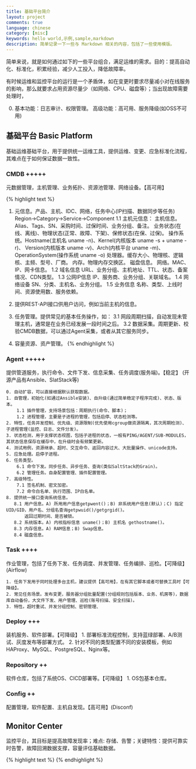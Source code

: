 ```yaml
---
title: 基础平台简介
layout: project
comments: true
language: chinese
category: [misc]
keywords: hello world,示例,sample,markdown
description: 简单记录一下一些与 Markdown 相关的内容，包括了一些使用模版。
---
```


<!-- more -->

简单来说，就是如何通过如下的一些平台组合，满足运维的需求。目的：提高自动化、标准化，积累经验，减少人工投入，降低故障率。

有时候运维和监控平台的运行是一个矛盾体，如在变更时要求尽量减小对在线服务的影响，那么就要求占用资源尽量少（如网络、CPU、磁盘等）；当出现故障需要处理时，


0. 基本功能：日志审计、权限管理。
   高级功能：高可用、服务降级(如OSS不可用)

## 基础平台 Basic Platform

基础运维基础平台，用于提供统一运维工具，提供运维、变更、应急标准化流程，其难点在于如何保证数据一致性。

### CMDB +++++

元数据管理，主机管理、业务拓扑、资源池管理、网络设备。【高可用】

{% highlight text %}
1. 元信息。产品、主机、IDC、网络，任务中心(IP扫描、数据同步等任务)  Region->Category->Service->Component
   1.1 主机元信息：
       主机信息。Alias、Tags、SN、采购时间、过保时间、业务分组、备注。
                 业务状态(在线、离线)、物理状态(正常、故障、下架)、保修状态(在保、过保)。
       操作系统。Hostname(主机名 uname -n)、Kernel(内核版本 uname -s + uname -r)、
                 Version(内核版本 uname -v)、Arch(内核平台 uname -m)、OperationSystem(操作系统 uname -o)
       处理器。缓存大小、物理核、逻辑核、主频、型号、厂商。
       内存。物理内存交换区。
       磁盘信息。
       网络。MAC、IP、网卡信息。
   1.2 域名信息
       URL、业务分组、主机地址、TTL、状态、备案情况、CDN类型。
   1.3 公网IP信息
       IP、服务商、业务分组、关联域名。
   1.4 网络设备
       SN、分类、主机名、业务分组。
   1.5 业务信息
       名称、类型、上线时间、资源使用数、服务依赖。

2. 提供REST-API接口供用户访问，例如当前主机的信息。

3. 任务管理。提供常见的基本任务操作，如：
   3.1 网段周期扫描，自动发现未管理主机，通常是在业务已经发展一段时间之后。
   3.2 数据采集。周期更新、校验CMDB数据，可以通过Agent采集，或者从其它服务同步。

4. 容量资源、资产管理。
{% endhighlight %}

### Agent +++++

提供管道服务，执行命令、文件下发、信息采集、任务调度(服务端)。【稳定】 (开源产品有Ansible、SlatStack等)


    0. 自动扩容，可以直接根据默认获取数据。
    1. 自管理，初始化(如通过Ansible安装)、自升级(通过简单稳定子程序完成)、状态、版本。
	    1.1 插件管理，支持场景包括：周期执行(命令、脚本)；
		1.2 进程管理，主要是子进程的管理，包括启停、状态检测等。
	2. 特性，任务并发控制、优先级、资源限制(优先使用cgroup做资源隔离，其次周期检测)、子进程管理(监控、日志、文件分发)。
	3. 状态检测，用于支撑状态视图，包括子进程的状态，一般有PING/AGENT/SUB-MODULES，其状态信息保存在缓存中，在升级时会有频繁更新。
	4. 测试用例，资源继承、超时、交互命令、返回内容过大、大批量操作、unicode支持。
	5. 应急处理。启停子进程。
	6. 任务类型。
		6.1 命令下发。同步任务、异步任务、查询(类似SaltStack的Grain)。
		6.2 管理任务。自身配置管理、插件配置管理。
	7. 高级特性。
		7.1 签名机制、密文加密。
		7.2 命令白名单、执行范围、IP白名单。
	8. 提供统一接口查询系统信息。
	   8.1 用户信息。A) 所用用户信息getpwent()；B) 非系统用户信息(默认)；C) 指定UID/GID，用户名、分组名查询getpwuid()/getgrgid()。
	       返回过期时间、是否被锁。
	   8.2 系统版本。A) 内核指标信息 uname()；B) 主机名 gethostname()。
	   8.3 内存信息。A) RAM信息；B) Swap信息。
       8.4 磁盘信息。

### Task ++++

作业管理，包括了任务下发、任务调度、并发管理、任务编排、巡检。【可降级】(Airflow)

    1. 任务下发用于同时处理多台主机，建议提供【高可用】，在有其它脚本或者可替换工具时【可降级】。
	2. 常见任务场景。发布变更，服务器分组批量配置(分组规则包括版本、业务、机房等)，数据库自动备份，大文件下发、用户管理、巡检(账号扫描、安全扫描)。
	3. 特性。超时重试、并发分组控制、密钥管理、

### Deploy +++

装机服务、软件部署。【可降级】
    1. 部署标准流程控制，支持蓝绿部署、A/B测试、灰度发布等部署方式。
	2. 针对不同的类型配置不同的安装模板，例如HAProxy、MySQL、PostgreSQL、Nginx等。

### Repository ++
软件仓库，包括了系统OS、CICD部署等。【可降级】
    1. OS包基本仓库。

### Config ++

配置管理，软件配置、主机自发现。【高可用】(Disconf)

## Monitor Center

监控平台，其目标是提高故障发现率；难点: 存储、告警；关键特性：提供可靠实时告警，故障回溯数据支撑，容量评估基础数据。

<!--
   上报的指标通常用作告警设置以及数据展示。
   主机监控、应用监控(APM)、网络监控、公共组件监控。
   STEP: 1. 主机单机监控、告警、通知；2. 组件对比、环比、APM；3. NOC(监控大屏)、故障树；4. 智能监控运维。
MonitorAgent{*****} 监控客户端。【稳定】(Collectd)
    1. 只有一个.so即可，内置types.db以及默认配置；可以通过命令行保存成配置文件。
	2. 支持参数动态修改。
	   2.1 插件需要提供两个接口，precheck 用于检查配置是否合法，apply 应用(会保证在未调用回调的时候调用，防止出现竞态条件)；
	3. 支持插件启停。
	4. 插件的动态加载。
	   1. 停止。
    5. 数据采集异常上报。
	2. plugin_instance 使用key:value分割；plugin.type定义了类型。
	3. 单个插件可以注册多个读函数，例如MySQL可以通过监控多个DBs，不同的DBs通过user_data传递参数。
	4. SuperAgent 内网拨测。Agent(Active/Inactive)、SNMP、JMX、SSH、HTTP、UDP、TCP。
	5. StatsD 协议。每次只能上报一个指标，对于类似成功率无法计算。
	    5.1 上报是嵌套在代码逻辑中的，通过UDP协议，即使StatsD服务不可用，不会影响原有代码逻辑。
LogAgent{**} 日志采集客户端。【稳定】(Logstash)
	1. 基于Inotify。
Alert{*****} 告警，告警规则、告警过滤。【高可用、不降级】(Zabbix)
    1. 告警规则。主机名支持前缀匹配，考虑性能不支持全文匹配。
	   1.1 简单阈值判断。
	   1.2 移动平均处理。
    2. 告警聚合。预告警信息保存，方便回溯。
	   2.1 迟滞处理，用于过滤掉在阈值范围内的波动情况。
	   2.2 多次命中，实际就是连续预告警多次后发送告警，用于过滤噪声。
Storage{*****} 可使用时序数据库InfluxDB。
Notify{*****} 通知，邮件、SMN、手机。【高可用、不降级】
    1. 通知确保可达，信息不重复，消息中间件可以采用RabbitMQ。
View{****} 视图展示，主机视图、服务视图、组件视图。【可降级】
	1. 视图。主机视图、服务视图(调用链)、组件视图(数据库)。
	   1.1 组件通常是针对一些公用服务的监控，不同类型通常展示的视角也有所不同，例如HAProxy、Nginx、MySQL等。
	2. DashBoard 大盘展示，包括了业务大盘、报错大盘。
	3. 配置中心。包括了监控的绑定。
	4. 告警中心。可以处理告警回溯、抑制等。
APM{**} 业务调用链。
    0. 基本都是通过Google的Dapper论文实现，业界按照侵入性排序为Pinpoint->Zipkin(Java)->CAT，其它的参考 Zipkin 的 Jaeger(Golang) 。


>>>>>> Others >>>>>>>>>>>>>>>>>>>>>>>>>>>>>>>>>>>>>>>>>>>>>>>>>>>
3. 其它
AIDE  主动防御安全监测
自动拉起

BootStrap 用于 Agent 的自动升级，只包含了最基本的操作，倾向于小且稳定。
	1. 自动下载升级包完成升级，提供回滚操作。
	2. 升级完成后仍存在一天，检查是否升级成功，检查项包括：
	   2.1 是否频繁重启。
	   2.2 CPU使用率超过 5%；内存超过 100M；内存相比第一次启动增长超过 20M。
	3. 报告升级状态。

### Agent基本需求

不同运行环境、多租户资源隔离、资源限制(流量的削峰填谷)、配置管理、系统监控、容错(网络异常、脚本执行异常)、升级等。

#### 日志采集需求

1. 日志格式解析(通过不同插件实现)，分布式日志汇聚；
2. 不同采集目录，日志轮转；

日志采集主要分为两种模式：A) Polling 也就是周期性的轮询，检查日志文件是否有更新；B) Event 一般是基于操作系统的事件通知机制，例如 Linux 的 Inotify 机制，Windows 的 FindFirstChangeNotification 。

目前的大部分日志采集 Agent ，如 logstash、fluentd、filebeats、nxlog 都采用的是轮询机制，相比来说其实现更简单。

https://yq.aliyun.com/articles/204554
https://yq.aliyun.com/articles/251629

### 存储系统特性 <Reference:Gorilla: A Fast, Scalable, In Memory Time Series Database>

允许单点丢失，更加关注聚合的分析数据，新数据相比老数据来说更加重要。

1. 写多读少。每秒都会有大量的数据写入，读取一般只有部分的图表展示，重要数据读取。
2. 故障发现。故障一般在分钟级内发现是有效的，那么就需要可以缓存处理小窗口内的数据指标。
3. 高可用。当出现了网络分区时，对于不同机房仍然可以保存到本地，不影响本地数据的存取，也就是说对于CAP优先选择AP。
4. 数据冗余。实际上就是需要将完整的数据保存在不同机房中，当单个节点故障时，不会丢失数据。

对于数据存储，不要求 ACID ，但是要保证及时出现机房级的故障时仍可以持久化绝大多数的数据。

存储数据较多的是浮点类型以及整形，对于浮点型可以通过一些压缩算法进行压缩。

在部署时，每个 region 都会部署一个实例，多个实例之间会进行数据同步，当然不是强一致的，这样每个实例都保存了完整的数据，查询可以就近选择对应的实例访问即可。

## 指标命名规则

metric.name:value|type|@sample_rate|#tag1:value,tag2

1. 只支持 ASCII 字符集，不支持 Unicode，可以是 [A-Za-z0-9._]+ ，不建议使用空格。
2. 不能超过127个字符，为了便于前端展示，建议小于100个字符。

注意：处于性能考虑，我们不会校验指标名的合法性，对于其它字符可能会导致不兼容。
# Increment the page.views counter
page.views:1|c

# Record the fuel tank is half-empty
fuel.level:0.5|g

# Sample the song length histogram half of the time
song.length:240|h|@0.5

# Track a unique visitor to the site
users.uniques:1234|s

# Increment the active users counter, tag by country of origin
users.online:1|c|#country:china

# Track active China users and use a sample rate
users.online:1|c|@0.5|#country:china

时序数据库相关
http://www.vldb.org/pvldb/vol8/p1816-teller.pdf
https://github.com/grafana/metrictank
http://www.evanlin.com/gorilla-facebook-tsdb/

指标2.0
http://metrics20.org/spec/

>>>>>> Common Components >>>>>>>>>>>>>>>>>>>>>>>>>>>>>>>>>>>>>>>>>>>>>>>>>>>
3. 通用公共组件。
Nginx 路由、负载均衡、动静分离。
HAProxy 负载均衡。
APIService 对外API接口。
ETCD 高可用、服务注册。
SSO{*****} 用户权限管理。
MySQL 关系型数据库，CMDB。
InfluxDB 时序数据库，保存监控采集数据。
Redis/MemCached 数据缓存。
4. 高级功能。
Analyes 数据分析。

5. 开源分析
   1. Ansible 配置管理、任务编排，使用SSHD提供服务，可以作为一些主机的初始化配置，如Agent安装。
   2. SaltStack 强大的高性能工具，原则上来说基本可以用它完成大部分的运维平台搭建。
   3. OSQuery 实际上通过了一个接口屏蔽系统的信息。

6. 部署规范
   1. 文件与目录规范。
   2. 基础软件安装管理。
   3. 用户和权限管理。
   4. 运维脚本规范。
   5. 日志输出规范。

7. 标准化体系
   1. 基础服务标准。
      1. 接入层规范。
	  2. 域名解析使用规范。
	  3. 负载均衡使用规范。LVS、HAProxy、Nginx、VIP。
	  4. 静态页面缓存使用规范。Suqid、Varnish、ATS。
	  5. CDN 使用规范。
	  6. 缓存使用规范。Memcached、Redis。
	  7. 数据库使用规范。MySQL、PostgreSQL。
	  8. 文件存储使用规范。
   2. 稳定性标准规范
      1. 全链路跟踪系统。TraceID、SpanID
	  2. 限流降级系统。
	  3. 容量评估系统。
	  4. 预案系统。
	  5. 业务依赖。
   3. 安全规范
      1. ACL 策略。
	  2. WAF 相关。
	  3. IPTables 相关。

应用场景：
1. 任务编排。
2. 产品发布。
3. 批量执行。
4. 应急处理。
5. 运维上线流程。
#######################
## MonitorAgent
#######################

约束：
    1. 一个采集脚本只运行一次，但是可以设置不同的参数，如采集周期、采集内容等。
	2. 采集指标只能是数值，如果采集失败，应该打印到日志中。也可以放宽到采集失败时返回错误原因，但是该指标不会以数据项的方式保存到数据库中。
	3. 考虑到聚合以及前端查询展示方便，保存到数据库中的持久化数据只能是数值。对于异常的事件(含字符串信息)不能保存到保存数据项对应的数据库，为了回溯可以保存到日志或者数据库其它的事件表中。

常用术语：
    * 采集分类 category，例如默认的系统采集分类是 system，而数据库团队有特殊的定制可以重命名为 db_system 。
	* 采集项 collector，通常是一个脚本、命令、插件，可以有多个实例 (instance)，以 cpu 为例，其实例可以是 total、cpu0 ... cpuN，甚至将系统负载 load 添加进来。
	* 数据项 metric，也就是对应了一个具体的值，例如cpu.total.idle=20。
	
PluginName(M)-PluginInstance(O)|TypeName(O)-TypeInstance(O)
从现有的系统来说，应该|是使用最少的，因此将其作为保留字符，同时在实例中标识保留 : 。
load|=
cpu|id:0|idle=10
inode|path:/opt|usage=100
curl|url:http://example.com/status|code=200

通过 PluginName+TypeName 确定 DataSets 的类型；指标上报的单位事先约定好。

#######################
## 权限管理
#######################

Representational State Transfer, REST 是 Roy Fielding 博士在 2000 年的博士论文中提出来的一种软件架构风格，其中比较重要的是资源和状态转换。

资源基本可以分为三类，分别是私有 (Private) 资源、角色 (Role) 资源、公共 (Public) 资源。

**私人资源** 是属于某一用户的资源，只有用户本人才能操作，其它用户不能操作，例如用户的个人信息、收货地址等等。
**角色资源** 一般是多种权限的集合，对应了一群人，而且只有身为该角色的用户才能拥有这些权限，例如系统资源只能够管理员操作。
**公共资源** 所有人无论角色都能够访问并操作的资源。

权限就是资源和操作的组合，例如对于用户的管理，包括了增删改查用户。

那么用户、角色、权限三者之间的关系如下：

角色 VS. 用户：一个角色对应一群用户，一个用户也可以扮演多个角色，多对多的关系。
角色 VS. 权限：一个角色拥有一堆权限，一个权限却只能属于一个角色，一(角色)对多(权限)的关系
权限 VS. 用户：一个用户可以扮演多个角色，一个角色拥有多个权限，用户与权限是间接的多对多关系。

需要注意两种特别情况：

1. 私人资源 VS. 用户，私人资源的权限只能属于一个用户，此时用户和权限是一(用户)对多(权限)的关系。
2. 超级管理员直接忽略鉴权，可以操作一切资源。

http://www.jianshu.com/p/db65cf48c111
https://flask-rbac.readthedocs.io/en/latest/


#######################
## 常见概念
#######################

## 模板

模板存在主要是为了方便管理，而且相比来说规则、视图等信息是有限的，可以直接通过关联 ID 统计，减少表大小。

模板通常保存了通用的配置信息，例如报警规则、视图等信息，每台主机同时需要保存关联的模板，同时增加模板修改后是否关联的主机同时继承修改项。

http://john88wang.blog.51cto.com/2165294/1833636

## 主机标示方式

通常有三种标示一台主机 (虚拟机、物理机、容器)：

1. 主机 IP 地址，包括了 IPv4 和 IPv6 ，数据库可以用网络字节序的 int 存储，IPv4:32bit IPv6:128bit；
2. 主机名，通常为字符串，而且一般按照规范定义主机类型，不过如果不标准，那么可能导致大部分是 localhost ；
3. UUID，实际上就是逻辑的 ID 了。

那么对于这三种方式如何选择：

1. 通常主机名存储是最好的，对于用户体验好，但前提是在部署前已经制定好了命名规则；
2. 不建议使用 IP 地址，虽然直接用 INT 类型做主键时效率更高一些；
3. UUID 实际上也可以转换为 INT 类型，但是这个通常作为字符串处理。

对于字符串的，主键建议使用自增 ID ，将唯一字符串作为二级索引。


对于 IP 的查找，可以参考 Linux 内核中的 Netfilter 实现。Netfilter 是一款强大的基于状态的防火墙，其核心具有连接跟踪 (conntrack) 的实现，基于此有很多增强功能的实现，例如 NAT、基于内容的业务识别。

[linux内核netfilter连接跟踪的hash算法](http://www.cnblogs.com/wuchanming/p/3801650.html) 。
[Fast IP Routing with LC-Tries](http://www.drdobbs.com/cpp/fast-ip-routing-with-lc-tries/184410638)
https://www.kernel.org/doc/Documentation/networking/fib_trie.txt
https://github.com/torvalds/linux/blob/master/net/ipv4/fib_trie.c
-->




{% highlight text %}
{% endhighlight %}
